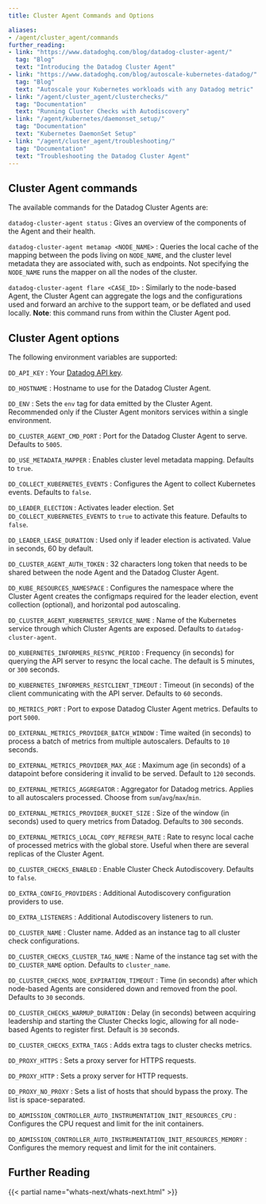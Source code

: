 ```yaml
---
title: Cluster Agent Commands and Options

aliases:
- /agent/cluster_agent/commands
further_reading:
- link: "https://www.datadoghq.com/blog/datadog-cluster-agent/"
  tag: "Blog"
  text: "Introducing the Datadog Cluster Agent"
- link: "https://www.datadoghq.com/blog/autoscale-kubernetes-datadog/"
  tag: "Blog"
  text: "Autoscale your Kubernetes workloads with any Datadog metric"
- link: "/agent/cluster_agent/clusterchecks/"
  tag: "Documentation"
  text: "Running Cluster Checks with Autodiscovery"
- link: "/agent/kubernetes/daemonset_setup/"
  tag: "Documentation"
  text: "Kubernetes DaemonSet Setup"
- link: "/agent/cluster_agent/troubleshooting/"
  tag: "Documentation"
  text: "Troubleshooting the Datadog Cluster Agent"
---
```


## Cluster Agent commands

The available commands for the Datadog Cluster Agents are:

`datadog-cluster-agent status`
: Gives an overview of the components of the Agent and their health.

`datadog-cluster-agent metamap <NODE_NAME>`
: Queries the local cache of the mapping between the pods living on `NODE_NAME`, and the cluster level metadata they are associated with, such as endpoints. Not specifying the `NODE_NAME` runs the mapper on all the nodes of the cluster.

`datadog-cluster-agent flare <CASE_ID>`
: Similarly to the node-based Agent, the Cluster Agent can aggregate the logs and the configurations used and forward an archive to the support team, or be deflated and used locally. **Note**: this command runs from within the Cluster Agent pod.

## Cluster Agent options

The following environment variables are supported:

`DD_API_KEY`
: Your [Datadog API key][1].

`DD_HOSTNAME`
: Hostname to use for the Datadog Cluster Agent.

`DD_ENV`
: Sets the `env` tag for data emitted by the Cluster Agent. Recommended only if the Cluster Agent monitors services within a single environment.

`DD_CLUSTER_AGENT_CMD_PORT`
: Port for the Datadog Cluster Agent to serve. Defaults to `5005`.

`DD_USE_METADATA_MAPPER`
: Enables cluster level metadata mapping. Defaults to `true`.

`DD_COLLECT_KUBERNETES_EVENTS`
: Configures the Agent to collect Kubernetes events. Defaults to `false`.

`DD_LEADER_ELECTION`
: Activates leader election. Set `DD_COLLECT_KUBERNETES_EVENTS` to `true` to activate this feature. Defaults to `false`.

`DD_LEADER_LEASE_DURATION`
: Used only if leader election is activated. Value in seconds, 60 by default.

`DD_CLUSTER_AGENT_AUTH_TOKEN`
: 32 characters long token that needs to be shared between the node Agent and the Datadog Cluster Agent.

`DD_KUBE_RESOURCES_NAMESPACE`
: Configures the namespace where the Cluster Agent creates the configmaps required for the leader election, event collection (optional), and horizontal pod autoscaling.

`DD_CLUSTER_AGENT_KUBERNETES_SERVICE_NAME`
: Name of the Kubernetes service through which Cluster Agents are exposed. Defaults to `datadog-cluster-agent`.

`DD_KUBERNETES_INFORMERS_RESYNC_PERIOD`
: Frequency (in seconds) for querying the API server to resync the local cache. The default is 5 minutes, or `300` seconds.

`DD_KUBERNETES_INFORMERS_RESTCLIENT_TIMEOUT`
: Timeout (in seconds) of the client communicating with the API server. Defaults to `60` seconds.

`DD_METRICS_PORT`
: Port to expose Datadog Cluster Agent metrics. Defaults to port `5000`.

`DD_EXTERNAL_METRICS_PROVIDER_BATCH_WINDOW`
: Time waited (in seconds) to process a batch of metrics from multiple autoscalers. Defaults to `10` seconds.

`DD_EXTERNAL_METRICS_PROVIDER_MAX_AGE`
: Maximum age (in seconds) of a datapoint before considering it invalid to be served. Default to `120` seconds.

`DD_EXTERNAL_METRICS_AGGREGATOR`
: Aggregator for Datadog metrics. Applies to all autoscalers processed. Choose from `sum`/`avg`/`max`/`min`.

`DD_EXTERNAL_METRICS_PROVIDER_BUCKET_SIZE`
: Size of the window (in seconds) used to query metrics from Datadog. Defaults to `300` seconds.

`DD_EXTERNAL_METRICS_LOCAL_COPY_REFRESH_RATE`
: Rate to resync local cache of processed metrics with the global store. Useful when there are several replicas of the Cluster Agent.

`DD_CLUSTER_CHECKS_ENABLED`
: Enable Cluster Check Autodiscovery. Defaults to `false`.

`DD_EXTRA_CONFIG_PROVIDERS`
: Additional Autodiscovery configuration providers to use.

`DD_EXTRA_LISTENERS`
: Additional Autodiscovery listeners to run.

`DD_CLUSTER_NAME`
: Cluster name. Added as an instance tag to all cluster check configurations.

`DD_CLUSTER_CHECKS_CLUSTER_TAG_NAME`
: Name of the instance tag set with the `DD_CLUSTER_NAME` option. Defaults to `cluster_name`.

`DD_CLUSTER_CHECKS_NODE_EXPIRATION_TIMEOUT`
: Time (in seconds) after which node-based Agents are considered down and removed from the pool. Defaults to `30` seconds.

`DD_CLUSTER_CHECKS_WARMUP_DURATION`
: Delay (in seconds) between acquiring leadership and starting the Cluster Checks logic, allowing for all node-based Agents to register first. Default is `30` seconds.

`DD_CLUSTER_CHECKS_EXTRA_TAGS`
: Adds extra tags to cluster checks metrics.

`DD_PROXY_HTTPS`
: Sets a proxy server for HTTPS requests.

`DD_PROXY_HTTP`
: Sets a proxy server for HTTP requests.

`DD_PROXY_NO_PROXY`
: Sets a list of hosts that should bypass the proxy. The list is space-separated.

`DD_ADMISSION_CONTROLLER_AUTO_INSTRUMENTATION_INIT_RESOURCES_CPU`
: Configures the CPU request and limit for the init containers.

`DD_ADMISSION_CONTROLLER_AUTO_INSTRUMENTATION_INIT_RESOURCES_MEMORY`
: Configures the memory request and limit for the init containers.

## Further Reading

{{< partial name="whats-next/whats-next.html" >}}

[1]: https://app.datadoghq.com/organization-settings/api-keys
[2]: https://golang.org/pkg/expvar
